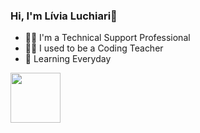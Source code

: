 ### Hi, I'm Lívia Luchiari👋

- 👩‍💻 I'm a Technical Support Professional
- 👩‍🏫 I used to be a Coding Teacher
- 🔎 Learning Everyday


<a href="https://www.linkedin.com/in/livialuchiari/" target="_blank"> <img src="https://cdn.jsdelivr.net/gh/devicons/devicon/icons/linkedin/linkedin-original.svg" alt="" width="80px" height="80px"> </a>



          
